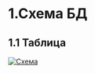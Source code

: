 # 1.Схема БД
## 1.1 Таблица

<a href="https://ibb.co/XYWFmvW"><img src="https://ibb.co/XYWFmvW" alt="Схема" border="0"></a>



